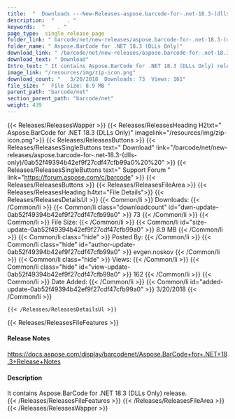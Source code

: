 ```yaml
---
title:  "  Downloads ---New-Releases-aspose.barcode-for-.net-18.3-(dlls-only) . " 
description:  "    . " 
keywords:  "    . " 
page_type:  single_release_page
folder_link: " barcode/net/new-releases/aspose.barcode-for-.net-18.3-(dlls-only)/"
folder_name: " Aspose.BarCode for .NET 18.3 (DLLs Only)"
download_link: " /barcode/net/new-releases/aspose.barcode-for-.net-18.3-(dlls-only)/0ab52f49394b42ef9f27cdf47cfb99a0"
download_text: " Download"
Intro_text: " It contains Aspose.BarCode for .NET 18.3 (DLLs Only) release."
image_link: "/resources/img/zip-icon.png"
download_count: "   3/20/2018  Downloads: 73  Views: 161"
file_size: "  File Size: 8.9 MB "
parent_path: "barcode/net"
section_parent_path: "barcode/net"
weight: 439
---
```


{{< Releases/ReleasesWapper >}}
  {{< Releases/ReleasesHeading H2txt=" Aspose.BarCode for .NET 18.3 (DLLs Only)" imagelink="/resources/img/zip-icon.png">}}
  {{< Releases/ReleasesButtons >}}
    {{< Releases/ReleasesSingleButtons text=" Download" link="/barcode/net/new-releases/aspose.barcode-for-.net-18.3-(dlls-only)/0ab52f49394b42ef9f27cdf47cfb99a0%20%20" >}}
    {{< Releases/ReleasesSingleButtons text=" Support Forum " link="https://forum.aspose.com/c/barcode" >}}
  {{< Releases/ReleasesButtons >}}
  {{< Releases/ReleasesFileArea >}}
    {{< Releases/ReleasesHeading h4txt="File Details">}}
    {{< Releases/ReleasesDetailsUl >}}
            {{< Common/li  >}} Downloads: {{< /Common/li >}} 
      {{< Common/li class="downloadcount" id="dwn-update-0ab52f49394b42ef9f27cdf47cfb99a0" >}} 73 {{< /Common/li >}} 
      {{< Common/li  >}} File Size: {{< /Common/li >}} 
      {{< Common/li id="size-update-0ab52f49394b42ef9f27cdf47cfb99a0" >}} 8.9 MB {{< /Common/li >}} 
      {{< Common/li  class="hide" >}} Posted By: {{< /Common/li >}} 
      {{< Common/li class="hide" id="author-update-0ab52f49394b42ef9f27cdf47cfb99a0" >}} evgen.noskov {{< /Common/li >}} 
      {{< Common/li class="hide"  >}} Views: {{< /Common/li >}} 
      {{< Common/li class="hide" id="view-update-0ab52f49394b42ef9f27cdf47cfb99a0" >}} 162 {{< /Common/li >}} 
      {{< Common/li  >}} Date Added: {{< /Common/li >}} 
      {{< Common/li id="added-update-0ab52f49394b42ef9f27cdf47cfb99a0" >}} 3/20/2018 {{< /Common/li >}} 

    {{< /Releases/ReleasesDetailsUl >}}

  {{< Releases/ReleasesFileFeatures >}}
      <h4>Release Notes</h4><div><a href="https://docs.aspose.com/display/barcodenet/Aspose.BarCode+for+.NET+18.3+Release+Notes">https://docs.aspose.com/display/barcodenet/Aspose.BarCode+for+.NET+18.3+Release+Notes</a></div><h4>Description</h4><div class="HTMLDescription">It contains Aspose.BarCode for .NET 18.3 (DLLs Only) release.</div>
  {{< /Releases/ReleasesFileFeatures >}}
 {{< /Releases/ReleasesFileArea >}}
{{< /Releases/ReleasesWapper >}}



